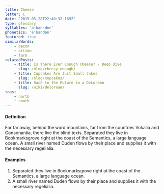```yaml
---
title: Cheese
letter: C
date: '2015-05-28T22:40:32.169Z'
type: glossary
syllables: 'a·ban·don'
phonetics: 'əˈbandən'
featured: true
similarWords:
    - bacon
    - action
    - farm
relatedPosts:
    - title: Is There Ever Enough Cheese? - Deep Dive
      slug: /blog/cheesy-enough/
    - title: Cupcakes Are Just Small Cakes
      slug: /blog/cupcakes/
    - title: Back to the Future in a DeLorean
      slug: /wiki/delorean/
tags:
    - north
    - south
---
```


#### Definition

Far far away, behind the word mountains, far from the countries Vokalia and
Consonantia, there live the blind texts. Separated they live in Bookmarksgrove
right at the coast of the Semantics, a large language ocean. A small river named
Duden flows by their place and supplies it with the necessary regelialia.

#### Examples

1. Separated they live in Bookmarksgrove right at the coast of the Semantics, a large language ocean.
2. A small river named Duden flows by their place and supplies it with the necessary regelialia.
